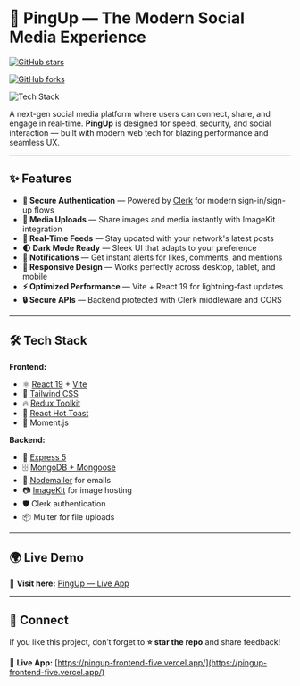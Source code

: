 # 🚀 PingUp — The Modern Social Media Experience  

<!-- GitHub Stars Badge -->
[![GitHub stars](https://img.shields.io/github/stars/Reallyishan009/PingUp-SocialMediaApp?style=social)](https://github.com/Reallyishan009/PingUp-SocialMediaApp/stargazers)

<!-- GitHub Forks Badge -->
[![GitHub forks](https://img.shields.io/github/forks/Reallyishan009/PingUp-SocialMediaApp?style=social)](https://github.com/Reallyishan009/PingUp-SocialMediaApp/network/members)

<!-- Tech Stack Badge -->
![Tech Stack](https://github-readme-tech-stack.vercel.app/?github=Reallyishan009&repo=PingUp-SocialMediaApp&notitle=true&theme=dark&langs=react,mongodb,express,nodejs,tailwindcss)


A next-gen social media platform where users can connect, share, and engage in real-time. **PingUp** is designed for speed, security, and social interaction — built with modern web tech for blazing performance and seamless UX.

---

## ✨ Features  

- **🔑 Secure Authentication** — Powered by [Clerk](https://clerk.com/) for modern sign-in/sign-up flows  
- **📸 Media Uploads** — Share images and media instantly with ImageKit integration  
- **💬 Real-Time Feeds** — Stay updated with your network's latest posts  
- **🌓 Dark Mode Ready** — Sleek UI that adapts to your preference  
- **🔔 Notifications** — Get instant alerts for likes, comments, and mentions  
- **📱 Responsive Design** — Works perfectly across desktop, tablet, and mobile  
- **⚡ Optimized Performance** — Vite + React 19 for lightning-fast updates  
- **🔒 Secure APIs** — Backend protected with Clerk middleware and CORS  

---

## 🛠 Tech Stack  

**Frontend:**  
- ⚛️ [React 19](https://react.dev/) + [Vite](https://vitejs.dev/)  
- 🎨 [Tailwind CSS](https://tailwindcss.com)  
- 🔥 [Redux Toolkit](https://redux-toolkit.js.org/)  
- 🔔 [React Hot Toast](https://react-hot-toast.com/)  
- 📆 Moment.js  

**Backend:**  
- 🚀 [Express 5](https://expressjs.com/)  
- 🗄️ [MongoDB + Mongoose](https://mongoosejs.com/)  
- 📩 [Nodemailer](https://nodemailer.com/) for emails  
- 📷 [ImageKit](https://imagekit.io/) for image hosting  
- 🛡 Clerk authentication  
- 📦 Multer for file uploads  

---

## 🌍 Live Demo  

🔗 **Visit here:** [PingUp — Live App](https://pingup-frontend-five.vercel.app/)  

---


## 💌 Connect  

If you like this project, don’t forget to **⭐ star the repo** and share feedback!  

🔗 **Live App:** [https://pingup-frontend-five.vercel.app/](https://pingup-frontend-five.vercel.app/)


